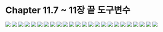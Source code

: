 # Chapter 11.7 ~ 11장 끝 도구변수

![](../pics/Chapter11_2-01.jpg)
![](../pics/Chapter11_2-02.jpg)
![](../pics/Chapter11_2-03.jpg)
![](../pics/Chapter11_2-04.jpg)
![](../pics/Chapter11_2-05.jpg)
![](../pics/Chapter11_2-06.jpg)
![](../pics/Chapter11_2-07.jpg)
![](../pics/Chapter11_2-08.jpg)
![](../pics/Chapter11_2-09.jpg)
![](../pics/Chapter11_2-10.jpg)
![](../pics/Chapter11_2-11.jpg)
![](../pics/Chapter11_2-12.jpg)
![](../pics/Chapter11_2-13.jpg)
![](../pics/Chapter11_2-14.jpg)
![](../pics/Chapter11_2-15.jpg)
![](../pics/Chapter11_2-16.jpg)
![](../pics/Chapter11_2-17.jpg)
![](../pics/Chapter11_2-18.jpg)
![](../pics/Chapter11_2-19.jpg)
![](../pics/Chapter11_2-20.jpg)
![](../pics/Chapter11_2-21.jpg)
![](../pics/Chapter11_2-22.jpg)
![](../pics/Chapter11_2-23.jpg)
![](../pics/Chapter11_2-24.jpg)

